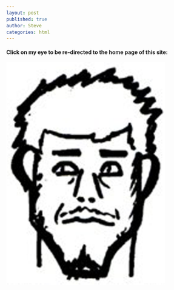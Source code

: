 ```yaml
---
layout: post
published: true
author: Steve
categories: html 
---
```

#### Click on my eye to be re-directed to the home page of this site: 

<img usemap="#image-map" src="/img/SS_Face_Logo.png">

<map name="image-map">
    <area shape="poly" coords="464,283" href="sschoepfer.github.io"  >
</map>
